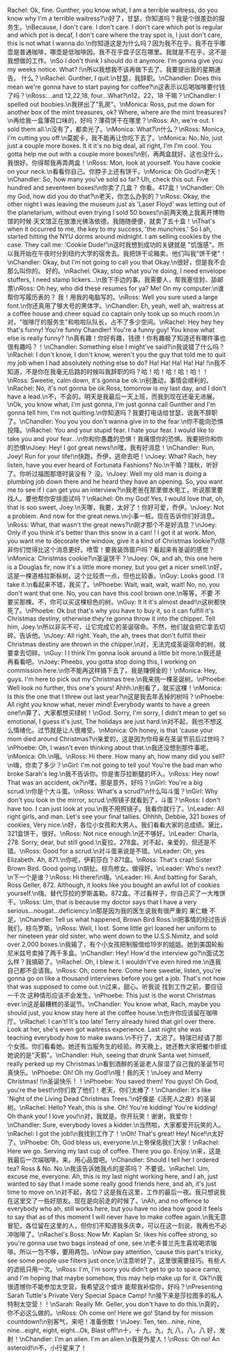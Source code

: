 Rachel: Ok, fine. Gunther, you know what, I am a terrible waitress, do you know why I'm a terrible waitress?\n好了，甘瑟，你知道吗？我是个很差劲的服务生。\nBecause, I don't care. I don't care. I don't care which pot is regular and which pot is decaf, I don't care where the tray spot is, I just don't care, this is not what I wanna do.\n你知道这是为什么吗？因为我不在乎。我不在乎哪壶是普通咖啡，哪壶是低咖啡因。我不在乎盘子区在哪里。我就是不在乎。这不是我想做的工作。\nSo I don't think I should do it anymore. I'm gonna give you my weeks notice. What? !\n所以我想我不该再做下去了。我要提出我的星期通告。 什么？\nRachel: Gunther, I quit.\n甘瑟，我辞职。\nChandler: Does this mean we're gonna have to start paying for coffee?\n这表示以后喝咖啡要付钱了吗？\nRoss:...and 12,22,18, four...What?\n12，22，18 干嘛？\nChandler: I spelled out boobies.\n我拼出了"乳房"。\nMonica: Ross, put me down for another box of the mint treasures, ok? Where, where are the mint treasures?\n再给我一盒薄荷口味的，好吗？薄荷饼干在哪里？\nRoss: Ah, we're out. I sold them all.\n没有了，都卖光了。\nMonica: What?\n什么？\nRoss: Monica, I'm cutting you off.\n莫妮卡，我不能再让你吃下去了。\nMonica: No. No, just just a couple more boxes. It it it's no big deal, all right, I'm I'm cool. You gotta help me out with a couple more boxes!\n别，再两盒就好。这也没什么，我很好。你得帮我再弄两盒！\nRoss: Mon, look at yourself. You have cookie on your neck.\n看看你自己。你脖子上还有饼干。\nMonica: Oh God!\n老天！\nChandler: So, how many you've sold so far? Uh, check this out. Five hundred and seventeen boxes!\n你卖了几盒？ 你看。417盒！\nChandler: Oh my God, how did you do that?\n老天，你怎么办到的？\nRoss: Okay, the other night I was leaving the museum just as 'Laser Floyd' was letting out of the planetarium, without even trying I sold 50 boxes!\n前两天晚上我离开博物馆的时候 天文馆正在放激光佛洛依德。我随随便便，就卖了五十盒！\nThat's when it occurred to me, the key to my success, 'the munchies.' So I ah, started hitting the NYU dorms around midnight. I am selling cookies by the case. They call me: 'Cookie Dude!'\n这时我想到成功的关键就是 "饥饿感"。所以我开始在午夜时分到纽约大学的宿舍去。我把饼干论箱卖。他们叫我"饼干佬"！\nChandler: Okay, but l'm not going to call you that Okay.\n很好，但是我不会那么叫你的。 好的。\nRachel: Okay, stop what you're doing, I need envelope stuffers, I need stamp lickers...\n放下手边的事。我需要人，帮我塞信封、舔邮票\nRoss: Oh hey, who did these resumes for ya? Me! On my computer.\n谁帮你写履历表的？ 我！用我的电脑写的。\nRoss: Well you sure used a large font.\n你还真用了够大号的黑体字。\nChandler: Eh, yeah, well ah, waitress at a coffee house and cheer squad co captain only took up so much room.\n对，"咖啡厅的服务生"和啦啦队队长，占不了多少空间。\nRachel: Hey hey hey that's funny! You're funny Chandler! You're a funny guy! You know what else is really funny? !\n真有趣！你好有趣，钱德！你有趣极了知道还有哪件事也很有趣吗？！\nChandler: Something else I might've said?\n我说错了什么吗？\nRachel: I don't know, I don't know, weren't you the guy that told me to quit my job when I had absolutely nothing else to do? Ha! Ha! Ha! Ha! Ha! !\n我不知道，不是你在我毫无后路的时候叫我辞职的吗？哈！哈！哈！哈！哈！！\nRoss: Sweetie, calm down, it's gonna be ok.\n别激动，事情会顺利的。\nRachel: No, it's not gonna be ok Ross, tomorrow is my last day, and I don't have a lead.\n不，不会的。明天是我最后一天上班，而我到现在还毫无进展。\nOk, you know what, I'm just gonna, I'm just gonna call Gunther and I'm gonna tell him, I'm not quitting.\n你知道吗？我要打电话给甘瑟，说我不辞职了。\nChandler: You you you don't wanna give in to the fear.\n你不能向恐惧投降。\nRachel: You and your stupid fear. I hate your fear. I would like to take you and your fear...\n你和你愚蠢的恐惧！我痛恨你的恐惧。我要把你和你的恐惧\nJoey: Hey! I got great news!\n嘿，我有好消息！\nChandler: Run, Joey! Run for your life!\n快跑，乔伊，逃命去吧！\nJoey: What? Rach, hey listen, have you ever heard of Fortunata Fashions? No.\n干嘛？瑞秋，听好了。你听过福图那塔时装没有？ 没。\nJoey: Well my old man is doing a plumbing job down there and he heard they have an opening. So, you want me to see if I can get you an interview?\n我老爸在那里做水电工，听说那里要找人。要他帮你安排面试吗？\nRachel: Oh my God! Yes, I would love that, oh, that is soo sweet, Joey.\n天哪，我要，太好了！你好可爱，乔伊。\nJoey: Not a problem. And now for the great news.\n小事一桩。现在告诉你们好消息。\nRoss: What, that wasn't the great news?\n刚才那个不是好消息？\nJoey: Only if you think it's better than this snow in a can! ! I got it at work. Mon, you want me to decorate the window, give it a kind of Christmas lookie?\n除非你们觉得比这个消息更好。喷雪！要我装饰窗户吗？看起来有圣诞的感觉？\nMonica: Christmas cookie?\n圣诞饼干？\nJoey: Ok, and ah, this one here is a Douglas fir, now it's a little more money, but you get a nicer smell.\n好，这是一棵道格拉斯枞树。这个比较贵一点，但也比较香。\nGuy: Looks good. I'll take it.\n看起来不错，我买了。\nPhoebe: Wait, wait, wait, wait! No, no, you don't want that one. No, you can have this cool brown one.\n等等，不要 不要买那棵。不，你可以买这棵棕色的树。\nGuy: It it it's almost dead!\n这树都快死了。\nPhoebe: Ok but that's why you have to buy it, so it can fulfill it's Christmas destiny, otherwise they're gonna throw it into the chipper. Tell him, Joey.\n所以非买不可，让它完成它的圣诞宿命。不然，他们就会把它拿去切碎。告诉他。\nJoey: All right. Yeah, the ah, trees that don't fulfill their Christmas destiny are thrown in the chipper.\n对，无法完成圣诞宿命的树。就要拿去切碎。\nGuy: I I think I'm gonna look around a little bit more.\n我还是再看看吧。\nJoey: Pheebs, you gotta stop doing this, I working on commission here.\n你不能再这样搞下去了。我是赚佣金的！\nMonica: Hey, guys. I'm here to pick out my Christmas tree.\n我来挑一棵圣诞树。\nPhoebe: Well look no further, this one's yours! Ahhh.\n别看了，就买这棵！\nMonica: Is this the one that I threw out last year?\n这是我去年丢掉的树吗？\nPhoebe: All right you know what, never mind! Everybody wants to have a green one!\n算了，大家都想买绿树！\nGod. Sorry, I'm sorry, I didn't mean to get so emotional, I guess it's just, The holidays are just hard.\n对不起，我也不想这么情绪化。过节就是让人很难受。\nMonica: Oh honey, is that 'cause your mom died around Christmas?\n亲爱的，这是因为你母亲在圣诞节前后过世吗？\nPhoebe: Oh, I wasn't even thinking about that.\n我还没想到那件事呢。\nMonica: Oh.\n哦。\nRoss: Hi there. How many ah, how many did you sell?\n嗨，你卖了多少？\nGirl: I'm not going to tell you! You're the bad man who broke Sarah's leg.\n我不告诉你。你是害莎拉断腿的坏人。\nRoss: Hey now! That was an accident, ok?\n嘿，那是意外，好吗？\nGirl: You're a big scrud.\n你是个大斗蛋。\nRoss: What's a scrud?\n什么叫斗蛋？\nGirl: Why don't you look in the mirror, scrud.\n照镜子就看到了，斗蛋？\nRoss: I don't have too. I can just look at you.\n我不用照镜子。我看你就行了。\nLeader: All right girls, and man. Let's see your final tallies. Ohhhh, Debbie, 321 boxes of cookies, Very nice.\n好，各位小女孩和大男人。我们看看大家的总成绩。黛比，321盒饼干，很好。\nRoss: Not nice enough.\n还不够好。\nLeader: Charla, 278. Sorry, dear, but still good.\n夏拉。278盒。对不起，亲爱的，但还是不错。\nRoss: Good for a scrud.\n对斗蛋来说是不错。\nLeader: Oh, yes Elizabeth. Ah, 871.\n你呢，伊莉莎白？871盒。\nRoss: That's crap! Sister Brown Bird. Good going.\n胡扯。棕鸟修女。做得好。\nLeader: Who's next?\n下一个是谁？\nRoss: Hi there!\n嗨。\nLeader: Hi. And batting for Sarah, Ross Geller, 872. Although, it looks like you bought an awful lot of cookies yourself.\n嗨。替代莎拉的罗斯盖勒。872盒。不过看样子，你自己买了一大堆饼干。\nRoss: Um, that is because my doctor says that I have a very serious...nougat...deficiency.\n那是因为我的医生说我有很严重的 果仁糖 不足。\nChandler: Tell us what happened, Brown Bird Ross.\n把事情的经过告诉我们，棕鸟罗斯。\nRoss: Well, I lost. Some little girl loaned her uniform to her nineteen year old sister, who went down to the U.S.S.Nimitz, and sold over 2,000 boxes.\n我输了，有个小女孩把制服借给19岁的姐姐。她到美国轮船尼米兹号卖掉了两千多盒。\nChandler: Hey! How'd the interview go?\n面试怎么样？我搞砸了。\nRachel: Oh, I blew it. I wouldn't've even hired me.\n连我自己都不会请我。\nRoss: Oh, come here. Come here sweetie, listen, you're gonna go on like a thousand interviews before you get a job. That's not how that was supposed to come out.\n过来，甜心。听我说 找到工作之前，要应征一千次 这种情形应该不会发生。\nPhoebe: This just is the worst Christmas ever.\n这是最糟糕的圣诞节。\nChandler: You know what, Rach, maybe you should just, you know stay here at the coffee house.\n也许你应该留在咖啡厅。\nRachel: I can't! It's too late! Terry already hired that girl over there. Look at her, she's even got waitress experience. Last night she was teaching everybody how to make swans.\n不行了，太迟了。特瑞已经请了那个女孩。你们看看她。她还有当服务生的经验。昨天晚上，她还教大家把餐巾折成她说的是"天鹅"。\nChandler: Huh, seeing that drunk Santa wet himself, really perked up my Christmas.\n看到酒醉的圣诞老人尿湿了自己我的圣诞节可真快乐。\nPhoebe: Oh! Oh my God!\n哦！我的天！\nJoey and Merry Christmas! !\n圣诞快乐！！\nPhoebe: You saved them! You guys! Oh God, you're the best!\n你们救了他们！老天，你们太棒了！\nChandler: It's like 'Night of the Living Dead Christmas Trees.'\n好像是《活死人之夜》的圣诞树。\nRachel: Hello? Yeah, this is she. Oh! You're kidding! You're kidding! Oh thank you! I love you!\n对，我就是。你开玩笑！谢谢，我爱你！\nChandler: Sure, everybody loves a kidder.\n当然啦，大家都爱开玩笑的人。\nRachel: I got the job!\n我找到工作了！\nOh! That's great! Hey! Nice!\n太好了。\nPhoebe: Oh, God bless us, everyone.\n上帝保佑我们大家！\nRachel: Here we go. Serving my last cup of coffee. There you go. Enjoy.\n来，这是我最后一次端咖啡。来。用心品尝吧。\nChandler: Should I tell her I ordered tea? Ross & No. No.\n我该告诉她我点的是茶吗？ 不要说。\nRachel: Um, excuse me, everyone. Ah, this is my last night working here, and I ah, just wanted to say that I made some really good friends here, and ah, it's just time to move on.\n对不起，各位？这是我在这里，工作的最后一夜。我只想说我在这里交了一些好朋友。现在是向前走的时候了。\nAh, and no offence to everybody who ah, still works here, but you have no idea how good it feels to say that as of this moment I will never have to make coffee again.\n我无意冒犯，各位留在这里的人，但你们不知道我多庆幸。可以在这一刻说，我再也不必冲咖啡了。\nRachel's Boss: Now Mr. Kaplan Sr. likes his coffee strong, so you're gonna use two bags instead of one, see.\n老卡普兰先生喜欢喝浓咖啡。所以一包不够，要用两包。\nNow pay attention, 'cause this part's tricky, see some people use filters just once.\n注意听好了，这里很需要技巧。有些人的滤纸只用一次。\nRoss: I'm, I'm sorry you didn't get to go to space camp, and I'm hoping that maybe somehow, this may help make up for it. Ok?\n我很遗憾你不能参加太空营，我希望这个或许 能帮我补偿你，好吗？\nPresenting Sarah Tuttle's Private Very Special Space Camp! !\n接下来是莎拉图多的私人特制太空营！！\nSarah: Really Mr. Geller, you don't have to do this.\n真的，你不必这么做的。\nRoss: Oh come on! Here we go! Stand by for mission countdown!\n别客气，来吧！准备倒数！\nJoey: Ten, ten...nine, nine, nine...eight, eight, eight...Ok, Blast off!\n十，十 九，九，九 八，八，八 好，发射！\nChandler: I'm an alien. I'm an alien.\n我是外星人！\nRoss: Oh no! An asteroid!\n不，小行星来了！
        